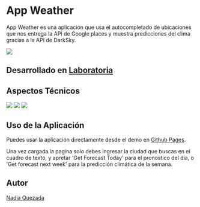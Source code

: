 # App Weather

App Weather es una aplicación que usa el autocompletado de ubicaciones que nos entrega la API de Google places y muestra predicciones del clima gracias a la API de DarkSky.

![](https://user-images.githubusercontent.com/32299783/37910742-a774dcd0-30e4-11e8-9343-9a43eb315e3c.jpg)

## Desarrollado en [Laboratoria](http://www.laboratoria.la/)

## Aspectos Técnicos

<img src='https://img.shields.io/badge/Version-1.0.0-blue.svg'>
<img src='https://img.shields.io/badge/API-Google%20Places-yellow.svg'>
<img src='https://img.shields.io/badge/API-DarkSky-blue.svg'>

## Uso de la Aplicación

Puedes usar la aplicación directamente desde el demo en [Github Pages](https://nadiaqn.github.io/weather-app/).

Una vez cargada la pagina solo debes ingresar la ciudad que buscas en el cuadro de texto, y apretar 'Get Forecast Today' para el pronostico del día, o 'Get forecast next week' para la predicción climática de la semana.


## Autor

[Nadia Quezada](https://github.com/NadiaQN)
